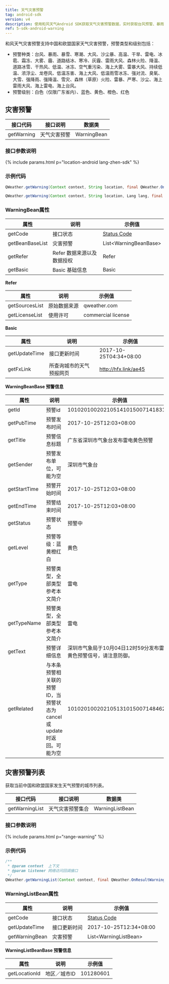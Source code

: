 ```yaml
---
title: 天气灾害预警
tag: android-sdk
version: v4
description: 使用和风天气Android SDK获取天气灾害预警数据，实时获取台风预警、暴雨暴雪预警、寒潮预警、大风预警、空气重污染预警以及沙尘暴、高温、干旱、雷电、冰雹、霜冻、大雾、道路结冰、干热风、雷雨大风、森林火险、降温、冰冻、雷暴大风、龙卷风、低温冻害、低温雨雪冰冻、强对流、强降雨、强降温、雪灾、雷暴、严寒、沙尘等50多种气象灾害预警信息。
ref: 5-sdk-android-warning
---
```


和风天气灾害预警支持中国和欧盟国家天气灾害预警，预警类型和级别包括：

- 预警种类：台风、暴雨、暴雪、寒潮、大风、沙尘暴、高温、干旱、雷电、冰雹、霜冻、大雾、霾、道路结冰、寒冷、灰霾、雷雨大风、森林火险、降温、道路冰雪、干热风、低温、冰冻、空气重污染、海上大雾、雷暴大风、持续低温、浓浮尘、龙卷风、低温冻害、海上大风、低温雨雪冰冻、强对流、臭氧、大雪、强降雨、强降温、雪灾、森林（草原）火险、雷暴、严寒、沙尘、海上雷雨大风、海上雷电、海上台风。
- 预警级别：白色（仅限广东省内）、蓝色、黄色、橙色、红色

## 灾害预警

| 接口代码| 接口说明        | 数据类      |
| ------------ | ---------- | ----------- |
| getWarning| 天气灾害预警  | WarningBean |

### 接口参数说明

{% include params.html p="location-android lang-zhen-sdk" %}

### 示例代码

```java
QWeather.getWarning(Context context, String location, final QWeather.OnResultWarningListener listener) ;

QWeather.getWarning(Context context, String location, Lang lang, final QWeather.OnResultWarningListener listener) ;

```

### WarningBean属性

| 属性            | 说明                       | 示例值                      |
| --------------- | -------------------------- | --------------------------- |
| getCode         | 接口状态                   | [Status Code](/docs/start/status-code/)   |
| getBeanBaseList | 灾害预警                   | List&lt;WarningBeanBase&gt; |
| getRefer        | Refer 数据来源以及数据授权 | Refer                       |
| getBasic        | Basic 基础信息             | Basic                       |

**Refer**

| 属性           | 说明         | 示例值             |
| -------------- | ------------ | ------------------ |
| getSourcesList | 原始数据来源 | qweather.com      |
| getLicenseList | 使用许可     | commercial license |

**Basic**

| 属性          | 说明                     | 示例值               |
| ------------- | ------------------------ | -------------------- |
| getUpdateTime | 接口更新时间             | 2017-10-25T04:34+08:00     |
| getFxLink     | 所查询城市的天气预报网页 | http://hfx.link/ae45 |

**WarningBeanBase 预警信息**

| 属性         | 说明                               | 示例值                                                           |
| ------------ | ---------------------------------- | ---------------------------------------------------------------- |
| getId        | 预警id                             | 10102010020210514101500714183119
| getPubTime   | 预警发布时间   | 2017-10-25T12:03+08:00                                                 |
| getTitle     | 预警信息标题                       | 广东省深圳市气象台发布雷电黄色预警                               |
| getSender | 预警发布单位，可能为空 |深圳市气象台 |
| getStartTime | 预警开始时间                       | 2017-10-25T12:03+08:00                                |
| getEndTime   | 预警结束时间                       | 2017-10-25T12:03+08:00                                |
| getStatus    | 预警状态                           | 预警中                                                           |
| getLevel     | 预警等级：蓝黄橙红白               | 黄色                                                             |
| getType      | 预警类型，全部类型参考本文简介     | 雷电                                                             |
| getTypeName      | 预警类型，全部类型参考本文简介     | 雷电                                                             |
| getText      | 预警详细信息                       | 深圳市气象局于10月04日12时59分发布雷电黄色预警信号，请注意防御。 |
| getRelated      | 与本条预警相关联的预警ID，当预警状态为cancel或update时返回。可能为空 | 10102010020210513101500714846231 |

## 灾害预警列表

获取当前中国和欧盟国家发生天气预警的城市列表。

| 接口代码| 接口说明                | 数据类          |
| ---------------- | -------------- | --------------- |
| getWarningList| 天气灾害预警集合  | WarningListBean |

### 接口参数说明

{% include params.html p="range-warning" %}

### 示例代码

```java
/**
 * @param context  上下文
 * @param listener 网络访问回调接口
 */
QWeather.getWarningList(Context context, final QWeather.OnResultWarningListListener listener);
```

### WarningListBean属性

| 属性           | 说明         | 示例值                      |
| -------------- | ------------ | --------------------------- |
| getCode        | 接口状态     | [Status Code](/docs/start/status-code/)     |
| getUpdateTime  | 接口更新时间 | 2017-10-25T12:34+08:00            |
| getWarningBean | 灾害预警     | List&lt;WarningListBean&gt; |

**WarningListBeanBase 预警信息**

| 属性          | 说明         | 示例值    |
| ------------- | ------------ | --------- |
| getLocationId | 地区／城市ID | 101280601 |
